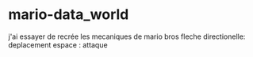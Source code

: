 # mario-data_world
j'ai essayer de recrée les mecaniques de mario bros
  fleche directionelle: deplacement
  espace : attaque
